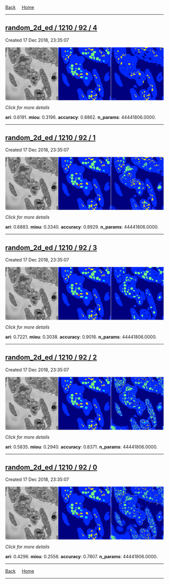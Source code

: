 
[Back](..)&nbsp;&nbsp;&nbsp;&nbsp;&nbsp;[Home](https://leapmanlab.github.io/snapshots)

---

<div class="summary"><a href="4"><h2>random_2d_ed / 1210 / 92 / 4</h2></a><p>Created 17 Dec 2018, 23:35:07
</p><a href="4"><img src="4/media/summary.png" align="center"></a><p>
<i>Click for more details</i>
</p></div>

**ari**: 0.6191. **miou**: 0.3196. **accuracy**: 0.8862. **n_params**: 44441806.0000. 

---

<div class="summary"><a href="1"><h2>random_2d_ed / 1210 / 92 / 1</h2></a><p>Created 17 Dec 2018, 23:35:07
</p><a href="1"><img src="1/media/summary.png" align="center"></a><p>
<i>Click for more details</i>
</p></div>

**ari**: 0.6883. **miou**: 0.3340. **accuracy**: 0.8929. **n_params**: 44441806.0000. 

---

<div class="summary"><a href="3"><h2>random_2d_ed / 1210 / 92 / 3</h2></a><p>Created 17 Dec 2018, 23:35:07
</p><a href="3"><img src="3/media/summary.png" align="center"></a><p>
<i>Click for more details</i>
</p></div>

**ari**: 0.7221. **miou**: 0.3038. **accuracy**: 0.9016. **n_params**: 44441806.0000. 

---

<div class="summary"><a href="2"><h2>random_2d_ed / 1210 / 92 / 2</h2></a><p>Created 17 Dec 2018, 23:35:07
</p><a href="2"><img src="2/media/summary.png" align="center"></a><p>
<i>Click for more details</i>
</p></div>

**ari**: 0.5835. **miou**: 0.2940. **accuracy**: 0.8371. **n_params**: 44441806.0000. 

---

<div class="summary"><a href="0"><h2>random_2d_ed / 1210 / 92 / 0</h2></a><p>Created 17 Dec 2018, 23:35:07
</p><a href="0"><img src="0/media/summary.png" align="center"></a><p>
<i>Click for more details</i>
</p></div>

**ari**: 0.4296. **miou**: 0.2556. **accuracy**: 0.7807. **n_params**: 44441806.0000. 

---

[Back](..)&nbsp;&nbsp;&nbsp;&nbsp;&nbsp;[Home](https://leapmanlab.github.io/snapshots)

---